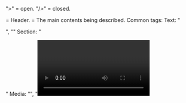 ">" = open. "/>" = closed. 
</head> = Header. 
</body> = The main contents being described. 
Common tags:  Text: "<p>", "<h1-h6>"  Section: "<div>"  Media: "<img>", "<video>"  Metadata: "<head>", "<meta>",  Links: "<a>", (short for anchor)  Forms: "<form>", "<input>", "<button>". 
Classes reference something on your style sheet. They're like name tags for specific parts of the website. "My style name is ___". 
If you want to make something bold, put <strong> </strong> on both sides. 
CSS: How we make pages pretty. It's a style sheet language (not tag-based). Based on an evolving standard. Defines the style of HTML elements. Can be nested and overwritten. House analogy: HTML: the house itself. CSS: finishes (stainless steel appliances), trim, colors, furniture arrangement, etc. (Detailed stuff). 